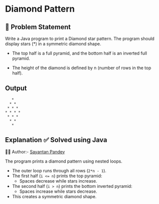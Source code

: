 # Diamond Pattern

## 🧩 Problem Statement

Write a Java program to print a Diamond star pattern.
The program should display stars (*) in a symmetric diamond shape.

- The top half is a full pyramid, and the bottom half is an inverted full pyramid.

- The height of the diamond is defined by n (number of rows in the top half).

## Output
```
   * 
  * * 
 * * * 
* * * * 
 * * * 
  * * 
   * 
```


## Explanation ✅ Solved using Java 
👨‍💻 Author:- [Sayantan Pandey](https://github.com/sayantanpandey)

The program prints a diamond pattern using nested loops.  
- The outer loop runs through all rows (`2*n - 1`).  
- The first half (`i <= n`) prints the top pyramid:
  - Spaces decrease while stars increase.  
- The second half (`i > n`) prints the bottom inverted pyramid:
  - Spaces increase while stars decrease.  
- This creates a symmetric diamond shape.
